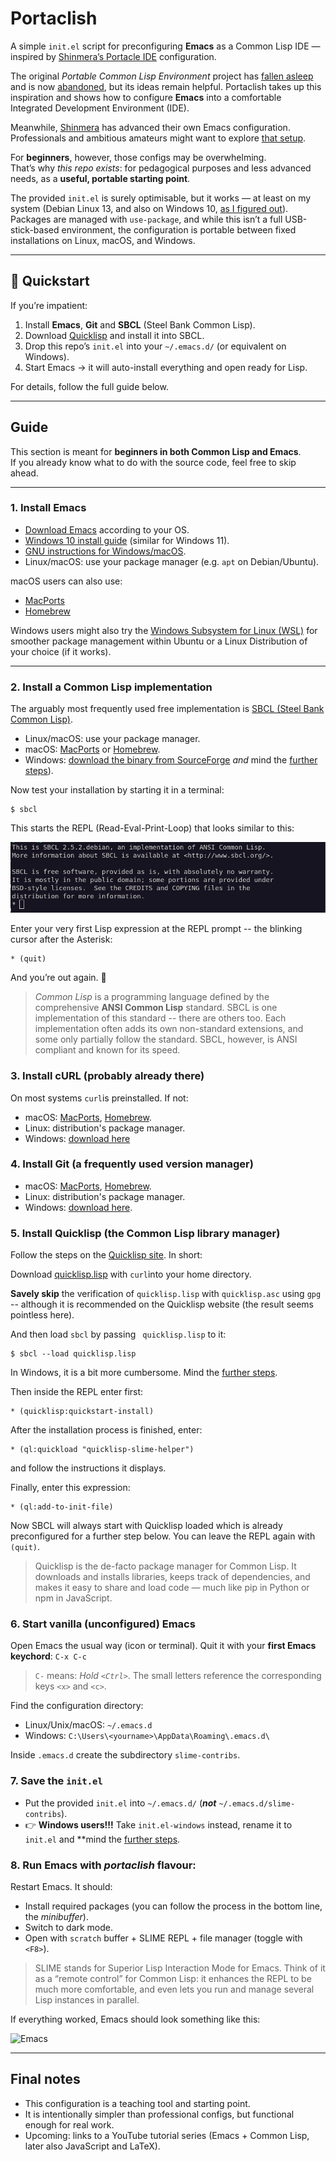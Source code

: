 # Portaclish  

A simple `init.el` script for preconfiguring **Emacs** as a Common Lisp IDE —
  inspired by [Shinmera’s Portacle IDE](https://portacle.github.io/)
  configuration.  

The original *Portable Common Lisp Environment* project has [fallen
asleep](https://www.reddit.com/r/Common_Lisp/comments/uphlgw/is_portacle_being_maintained/)
and is now
[abandoned](https://mastodon.social/@miguel@lemmy.ml/115097648782234707), 
but its ideas remain helpful. Portaclish takes up this inspiration and shows how
to configure **Emacs** into a comfortable Integrated Development Environment (IDE). 

Meanwhile, [Shinmera](https://shinmera.com/) has advanced their own Emacs configuration. Professionals and ambitious amateurs might want to explore [that setup](https://codeberg.org/shinmera/.emacs).  

For **beginners**, however, those configs may be overwhelming.  
That’s why *this repo exists*: for pedagogical purposes and less advanced needs, as a **useful, portable starting point**.  

The provided `init.el` is surely optimisable, but it works — at least on my
system (Debian Linux 13, and also on Windows 10, [as I figured
out](emacs-sbcl-windows.md)). Packages are managed with `use-package`, and while
this isn’t a full USB-stick-based environment, the configuration is portable
between fixed installations on Linux, macOS, and Windows.   

---

## 🚀 Quickstart  

If you’re impatient:  

1. Install **Emacs**, **Git** and **SBCL** (Steel Bank Common Lisp).  
2. Download [Quicklisp](https://www.quicklisp.org/beta/) and install it into SBCL.  
3. Drop this repo’s `init.el` into your `~/.emacs.d/` (or equivalent on Windows).  
4. Start Emacs → it will auto-install everything and open ready for Lisp.  

For details, follow the full guide below.  

---

## Guide  

This section is meant for **beginners in both Common Lisp and Emacs**.  
If you already know what to do with the source code, feel free to skip ahead.  

---

### 1. Install Emacs  

- [Download Emacs](https://www.gnu.org/software/emacs/) according to your OS.  
- [Windows 10 install guide](emacs-sbcl-windows.md) (similar for Windows 11).  
- [GNU instructions for
Windows/macOS](https://www.gnu.org/software/emacs/download.html#nonfree).  
- Linux/macOS: use your package manager (e.g. `apt` on Debian/Ubuntu).  

macOS users can also use:  
- [MacPorts](https://ports.macports.org/port/emacs/)  
- [Homebrew](https://formulae.brew.sh/formula/emacs)  

Windows users might also try the [Windows Subsystem for Linux
(WSL)](https://learn.microsoft.com/en-us/windows/wsl/install) for smoother
package management within Ubuntu or a Linux Distribution of your choice (if it works). 

---

### 2. Install a Common Lisp implementation

The arguably most frequently used free implementation is [SBCL (Steel Bank Common
Lisp)](https://www.sbcl.org/). 

- Linux/macOS: use your package manager.
- macOS: [MacPorts](https://ports.macports.org/port/sbcl/) or
  [Homebrew](https://formulae.brew.sh/formula/sbcl).
- Windows: [download the binary from
SourceForge](https://sourceforge.net/projects/sbcl/files/sbcl/) *and* mind the
[further steps](emacs-sbcl-windows.md)). 

Now test your installation by starting it in a terminal:

```
$ sbcl
```

This starts the REPL (Read-Eval-Print-Loop) that looks similar to this:

![REPL](images/sbcl-raw-REPL.png)

Enter your very first Lisp expression at the REPL prompt -- the blinking cursor
after the Asterisk: 

```
* (quit)
```

And you’re out again. 🎉

> *Common Lisp* is a programming language defined by the comprehensive **ANSI
> Common Lisp** standard. SBCL is one implementation of this standard -- there are
> others too. Each implementation often adds its own non-standard extensions, and
> some only partially follow the standard. SBCL, however, is ANSI compliant and
> known for its speed. 

### 3. Install cURL (probably already there)

On most systems ```curl```is preinstalled. If not:

* macOS: [MacPorts](https://ports.macports.org/port/curl/),
  [Homebrew](https://formulae.brew.sh/formula/curl#default). 
* Linux: distribution's package manager.
* Windows: [download here](https://curl.se/windows/)

### 4. Install Git (a frequently used version manager)

* macOS: [MacPorts](https://ports.macports.org/port/git/),
  [Homebrew](https://formulae.brew.sh/formula/git).
* Linux: distribution's package manager.
* Windows: [download here](https://git-scm.com/download/win).

### 5. Install Quicklisp (the Common Lisp library manager)

Follow the steps on the [Quicklisp site](https://www.quicklisp.org/beta/). In
short: 

Download [quicklisp.lisp](https://beta.quicklisp.org/quicklisp.lisp) with
```curl```into your home directory.  

**Savely skip** the verification of ```quicklisp.lisp``` with
```quicklisp.asc``` using ```gpg``` -- although it is recommended on the
Quicklisp website (the result seems pointless here).

And then load ```sbcl``` by passing ``` quicklisp.lisp``` to it:

```
$ sbcl --load quicklisp.lisp
```

In Windows, it is a bit more cumbersome. Mind the [further steps](emacs-sbcl-windows.md). 


Then inside the REPL enter first:

```
* (quicklisp:quickstart-install)
```

After the installation process is finished, enter:

```
* (ql:quickload "quicklisp-slime-helper")
```

and follow the instructions it displays.

Finally, enter this expression:

```
* (ql:add-to-init-file)
```

Now SBCL will always start with Quicklisp loaded which is already preconfigured
for a further step below. You can leave the REPL again with ```(quit)```. 

> Quicklisp is the de-facto package manager for Common Lisp. It downloads and
> installs libraries, keeps track of dependencies, and makes it easy to share and
> load code — much like pip in Python or npm in JavaScript.


### 6. Start vanilla (unconfigured) Emacs

Open Emacs the usual way (icon or terminal).
Quit it with your **first Emacs keychord**: ```C-x C-c```

> ```C-``` means: *Hold ```<Ctrl>```*. The small letters reference the
> corresponding keys ```<x>``` and ```<c>```.

Find the configuration directory:

* Linux/Unix/macOS: ```~/.emacs.d```
* Windows: ```C:\Users\<yourname>\AppData\Roaming\.emacs.d\``` 

Inside ```.emacs.d``` create the subdirectory ```slime-contribs```.

### 7. Save the ```init.el```

* Put the provided ```init.el``` into ```~/.emacs.d/``` (***not***
  ```~/.emacs.d/slime-contribs```). 
* 👉 **Windows users!!!** Take ```init.el-windows``` instead, rename it to ```init.el```
  and **mind the [further steps](emacs-sbcl-windows.md).

### 8. Run Emacs with *portaclish* flavour:

Restart Emacs. It should:

* Install required packages (you can follow the process in the bottom line, the
  *minibuffer*). 
* Switch to dark mode.
* Open with ```scratch``` buffer + SLIME REPL + file manager (toggle with
  ```<F8>```). 
  
> SLIME stands for Superior Lisp Interaction Mode for Emacs. Think of it as a
> “remote control” for Common Lisp: it enhances the REPL to be much more
> comfortable, and even lets you run and manage several Lisp instances in
> parallel.

If everything worked, Emacs should look something like this:

![Emacs](images/Emacs-start.png)

---

## Final notes

* This configuration is a teaching tool and starting point.
* It is intentionally simpler than professional configs, but functional enough
  for real work. 
* Upcoming: links to a YouTube tutorial series (Emacs + Common Lisp, later also
  JavaScript and LaTeX). 
